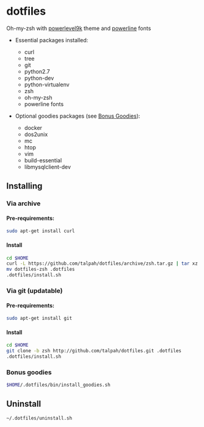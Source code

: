 # dotfiles

Oh-my-zsh with [powerlevel9k](https://github.com/bhilburn/powerlevel9k) theme and [powerline](https://github.com/powerline/fonts) fonts

* Essential packages installed:
  * curl 
  * tree 
  * git 
  * python2.7 
  * python-dev 
  * python-virtualenv
  * zsh
  * oh-my-zsh
  * powerline fonts

* Optional goodies packages (see [Bonus Goodies](#bonus-goodies)):
  * docker
  * dos2unix 
  * mc 
  * htop 
  * vim 
  * build-essential 
  * libmysqlclient-dev

## Installing

### Via archive
#### Pre-requirements:
```bash
sudo apt-get install curl
```
#### Install
```bash
cd $HOME
curl -L https://github.com/talpah/dotfiles/archive/zsh.tar.gz | tar xz
mv dotfiles-zsh .dotfiles
.dotfiles/install.sh
```

### Via git (updatable)
#### Pre-requirements:
```bash
sudo apt-get install git
```
#### Install
```bash
cd $HOME
git clone -b zsh http://github.com/talpah/dotfiles.git .dotfiles
.dotfiles/install.sh
```

### Bonus goodies
```bash
$HOME/.dotfiles/bin/install_goodies.sh
```

## Uninstall
```bash
~/.dotfiles/uninstall.sh
```
